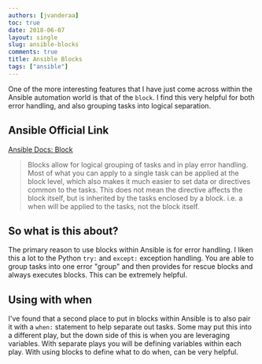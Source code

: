 ```yaml
---
authors: [jvanderaa]
toc: true
date: 2018-06-07
layout: single
slug: ansible-blocks
comments: true
title: Ansible Blocks
tags: ["ansible"]
---
```

One of the more interesting features that I have just come across within the Ansible automation
world is that of the `block`. I find this very helpful for both error handling, and also grouping
tasks into logical separation.

<!-- more -->

## Ansible Official Link

[Ansible Docs: Block](https://docs.ansible.com/ansible/latest/user_guide/playbooks_blocks.html)
> Blocks allow for logical grouping of tasks and in play error handling. Most of what you can apply
> to a single task can be applied at the block level, which also makes it much easier to set data
> or directives common to the tasks. This does not mean the directive affects the block itself, but
> is inherited by the tasks enclosed by a block. i.e. a when will be applied to the tasks, not the
> block itself.

## So what is this about?

The primary reason to use blocks within Ansible is for error handling. I liken this a lot to the Python `try:` and `except:` exception handling. You are able to group tasks into one error "group" and then provides for rescue blocks and always executes blocks. This can be extremely helpful.

## Using with when

I've found that a second place to put in blocks within Ansible is to also pair it with a `when:` statement to help separate out tasks. Some may put this into a different play, but the down side of this is when you are leveraging variables. With separate plays you will be defining variables within each play. With using blocks to define what to do when, can be very helpful.
